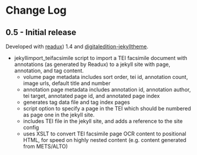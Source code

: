 # Change Log

## 0.5 - Initial release

Developed with [readux](http://github.com/emory-libraries/readux)) 1.4 and
[digitaledition-jekylltheme](https://github.com/emory-libraries-ecds/digitaledition-jekylltheme).

* jekyllimport_teifacsimile script to import a TEI facsimile document with annotations
  (as generated by Readux) to a jekyll site with page, annotation, and tag content.
     - volume page metadata includes sort order, tei id, annotation count,
        image urls, default title and number
    - annotation page metadata includes annotation id, annotation author,
       tei target, annotated page id, and annotated page index
     -  generates tag data file and tag index pages
     - script option to specify a page in the TEI which should be numbered as page one in
        the  jekyll site.
     - includes TEI file in the jekyll site, and adds a reference to the site config
     - uses XSLT to convert TEI facsimile page OCR content to positional HTML,
       for speed on highly nested content (e.g. content generated from METS/ALTO)



